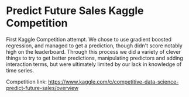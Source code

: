# Predict Future Sales Kaggle Competition


First Kaggle Competition attempt. We chose to use gradient boosted regression, and managed to get a prediction, though didn't score notably high on the leaderboard. Through this process we did a variety of clever things to try to get better predictions, manipulating predictors and adding interaction terms, but were ultimately limited by our lack in knowledge of time series. 

Competition link: https://www.kaggle.com/c/competitive-data-science-predict-future-sales/overview

